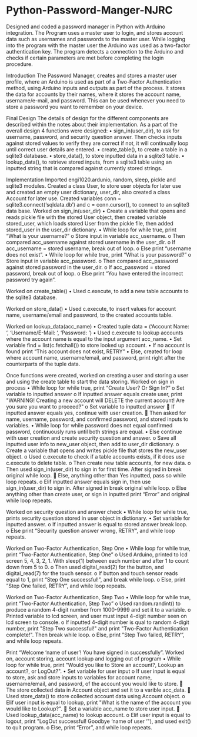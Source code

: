 # Python-Password-Manger-NJRC

Designed and coded a password manager in Python with Arduino integration. The Program uses a master user to login, and stores account data such as usernames and passwords to the master user. While logging into the program with the master user the Arduino was used as a two-factor authentication key. The program detects a connection to the Arduino and checks if certain parameters are met before completing the login procedure.


Introduction
The Password Manager, creates and stores a master user profile, where an Arduino is used as part of a Two-Factor Authentication method, using Arduino inputs and outputs as part of the process. It stores the data for accounts by their names, where it stores the account name, username/e-mail, and password. This can be used whenever you need to store a password you want to remember on your device.


Final Design
The details of design for the different components are described within the notes about their implementation. As a part of the overall design 4 functions were designed:
•	sign_in(user_dir), to ask for username, password, and security question answer. Then checks inputs against stored values to verify they are correct if not, it will continually loop until correct user details are entered. 
•	create_table(), to create a table in a sqlite3 database.
•	store_data(), to store inputted data in a sqlite3 table.
•	lookup_data(), to retrieve stored inputs, from a sqlite3 table using an inputted string that is compared against currently stored strings.
 

Implementation
Imported engi1020.ardunio, random, sleep, pickle and sqlite3 modules.
Created a class User, to store user objects for later use and created an empty user dictionary, user_dir, also created a class Account for later use.
Created variables conn = sqlite3.connect(‘sqldata.db’) and c = conn.cursor(), to connect to an sqlite3 data base.
Worked on sign_in(user_dir)
  •	Create a variable that opens and reads pickle file with the stored User object, then created variable stored_user, which loads stored User from the pickle file, then added       stored_user in the user_dir dictionary. 
  •	While loop for while true, print “What is your username?”
    o	Store input in variable acc_username.
    o	Then compared acc_username against stored username in the user_dir.
    o	If acc_username = stored username, break out of loop.
    o	Else print “username does not exist”.
  •	While loop for while true, print “What is your password?”
    o	Store input in variable acc_password.
    o	Then compared acc_password against stored password in the user_dir.
    o	If acc_password = stored password, break out of loop.
    o	Else print “You have entered the incorrect password try again”.

Worked on create_table()
  •	Used c.execute, to add a new table accounts to the sqlite3 database.

Worked on store_data()
  •	Used c.execute, to insert values for account name, username/email and password, to the created accounts table.

Worked on lookup_data(acc_name)
  •	Created tuple data = (‘Account Name: ‘, ‘Username/E-Mail: ‘, ‘Password: ‘)
  •	Used c.execute to lookup accounts where the account name is equal to the input argument acc_name. 
  •	Set variable find = list(c.fetchall()) to store looked up account.
  •	If no account is found print “This account does not exist, RETRY”
  •	Else, created for loop where account name, username/email, and password, print right after the counterparts of the tuple data.

Once functions were created, worked on creating a user and storing a user and using the create table to start the data storing.
Worked on sign in process
  •	While loop for while true, print “Create User? Or Sign In?”
    o	Set variable to inputted answer
    o	If inputted answer equals create user, print "WARNING! Creating a new account will DELETE the current account! Are you sure you want to proceed?"
    o	Set variable to inputted answer
      	If inputted answer equals yes, continue with user creation.
      	Then asked for name, username, password, and confirmed password, and stored inputs to variables.
  •	While loop for while password does not equal confirmed password, continuously runs until both strings are equal.
  •	Else continue with user creation and create security question and answer.
    o	Save all inputted user info to new_user object, then add to user_dir dictionary. 
    o	Create a variable that opens and writes pickle file that stores the new_user object.
    o	Used c.execute to check if a table accounts exists, if it does use c.execute to delete table.
    o	Then create new table accounts, for new data.
    o	Then used sign_in(user_dir) to sign in for first time. After signed in break original while loop.
      	Else, anything other than Yes inputted, pass so while loop repeats.
    o	Elif inputted answer equals sign in, then use sign_in(user_dir) to sign in. After signed in break original while loop.
    o	Else anything other than create user, or sign in inputted print “Error” and original while loop repeats.

Worked on security question and answer check
  •	While loop for while true, prints security question stored in user object in dictionary.
  •	Set variable for inputted answer.
    o	If inputted answer is equal to stored answer break loop.
    o	Else print “Security question answer wrong, RETRY”, and while loop repeats.

Worked on Two-Factor Authentication, Step One
  •	While loop for while true, print “Two-Factor Authentication, Step One”
    o	Used Arduino, printed to lcd screen 5, 4, 3, 2, 1. With sleep(1) between each number and after 1 to count down from 5 to 0.
    o	Then used digital_read(2) for the button, and digital_read(7) for the touch sensor.
    o	If button and touch sensor reads equal to 1, print “Step One successful!”, and break while loop.
    o	Else, print ”Step One failed, RETRY”, and while loop repeats.

Worked on Two-Factor Authentication, Step Two
  •	While loop for while true, print “Two-Factor Authentication, Step Two”
    o	Used random.randint() to produce a random 4-digit number from 1000-9999 and set it to a variable.
    o	Printed variable to lcd screen, and user must input 4-digit number seen on lcd screen to console.
    o	If inputted 4-digit number is qual to random 4-digit number, print "Step Two successful!" and print "Two-Factor Authentication complete!". Then break while loop.
    o	Else, print ”Step Two failed, RETRY”, and while loop repeats.

Print “Welcome ‘name of user’! You have signed in successfully”.
Worked on, account storing, account lookup and logging out of program
  •	While loop for while true, print "Would you like to Store an account?, Lookup an account?, or LogOut?".
  •	Set variable for user input
    o	If user input is equal to store, ask and store inputs to variables for account name, username/email, and password, of the account you would like to store.
      	The store collected data in Account object and set it to a varible acc_data.
      	Used store_data() to store collected account data using Account object.
    o	Elif user input is equal to lookup, print "What is the name of the account you would like to Lookup?".
      	Set a variable acc_name to store user input.
      	Used lookup_data(acc_name) to lookup account.
    o	Elif user input is equal to logout, print "LogOut successful! Goodbye ‘name of user ‘"), and used exit() to quit program.
    o	Else, print “Error”, and while loop repeats.
